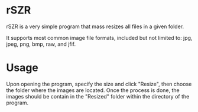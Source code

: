 # rSZR
rSZR is a very simple program that mass resizes all files in a given folder.

It supports most common image file formats, included but not limited to: jpg, jpeg, png, bmp, raw, and jfif.


# Usage
Upon opening the program, specify the size and click "Resize", then choose the folder where the images are located.
Once the process is done, the images should be contain in the "Resized" folder within the directory of the program.
